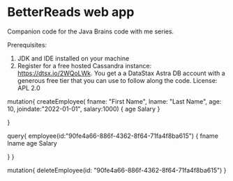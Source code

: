 # BetterReads web app
Companion code for the Java Brains code with me series.

Prerequisites:
1. JDK and IDE installed on your machine
2. Register for a free hosted Cassandra instance: https://dtsx.io/2WQoLWk. You get a a DataStax Astra DB account with a generous free tier that you can use to follow along the code.
License: APL 2.0


mutation{
  createEmployee(
    fname: "First Name",
    lname: "Last Name",
    age: 10,
    joindate:"2022-01-01",
    salary:1000) {
    age
    Salary
  } 
 
}


query{
  employee(id:"90fe4a66-886f-4362-8f64-71fa4f8ba615") {
    fname
    lname
    age
    Salary
    
  }
}


mutation{
  deleteEmployee(id: "90fe4a66-886f-4362-8f64-71fa4f8ba615")
}
